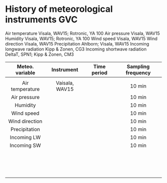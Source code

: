 # History of meteorological instruments GVC



Air temperature           Visala, WAV15; Rotronic, YA 100
Air pressure              Visala, WAV15
Humidity                  Visala, WAV15; Rotronic, YA 100
Wind speed                Visala, WAV15
Wind direction            Visala, WAV15
Precipitation             Ahlborn; Visala, WAV15
Incoming longwave radiation        Kipp & Zonen, CG3
Incoming shortwave radiation       DeltaT, SPN1; Kipp & Zonen, CM3



|  Meteo. variable |   Instrument         | Time period             |  Sampling frequency |
|:----------------:|:--------------------:|:-----------------------:|:-------------------:|
|                  |                      |                         |                     |
| Air temperature  | Vaisala, WAV15       |                         | 10 min              |
| Air pressure     |                      |                         | 10 min              |
| Humidity         |                      |                         | 10 min              |
| Wind speed       |                      |                         | 10 min              |
| Wind direction   |                      |                         | 10 min              |
| Precipitation    |                      |                         | 10 min              |
| Incoming LW      |                      |                         | 10 min              |
| Incoming SW      |                      |                         | 10 min              |
|                  |                      |                         |                     |
|                  |                      |                         |                     |
|                  |                      |                         |                     |
|                  |                      |                         |                     |
|                  |                      |                         |                     |
|                  |                      |                         |                     |
|                  |                      |                         |                     |
|                  |                      |                         |                     |
|                  |                      |                         |                     |
|                  |                      |                         |                     |
|                  |                      |                         |                     |
|                  |                      |                         |                     |
|                  |                      |                         |                     |
|                  |                      |                         |                     |
|                  |                      |                         |                     |
